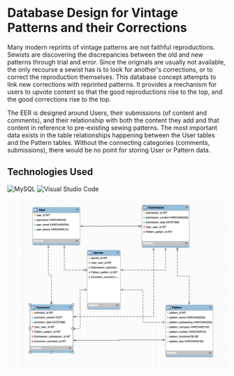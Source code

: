 # Database Design for Vintage Patterns and their Corrections

Many modern reprints of vintage patterns are not faithful reproductions. Sewists are discovering the discrepancies between the old and new patterns through trial and error. Since the originals are usually not available, the only recourse a sewist has is to look for another's corrections, or to correct the reproduction themselves. This database concept attempts to link new corrections with reprinted patterns. It provides a mechanism for users to upvote content so that the good reproductions rise to the top, and the good corrections rise to the top.

The EER is designed around Users, their submissions (of content and comments), and their relationship with both the content they add and that content in reference to pre-existing sewing patterns. The most important data exists in the table relationships happening between the User tables and the Pattern tables. Without the connecting categories (comments, submissions), there would be no point for storing User or Pattern data. 

## Technologies Used 
![MySQL](https://img.shields.io/badge/mysql-4479A1.svg?style=for-the-badge&logo=mysql&logoColor=white)
![Visual Studio Code](https://img.shields.io/badge/Visual%20Studio%20Code-0078d7.svg?style=for-the-badge&logo=visual-studio-code&logoColor=white)

![PATTERNS ERD](EER/EER_DIAGRAM_.png)
